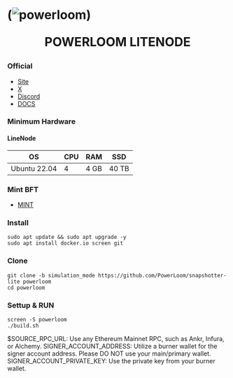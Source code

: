 <h1 align="centre"> 

<p align="center">  
    
(![powerloom](https://github.com/catsmile100/Validor-Mainnet/assets/85368621/d7ef9a12-fdab-4da7-a7fc-b17a77bd4c9f))

</p>

<p align="center">  POWERLOOM LITENODE </p>

</h1>



### Official
- [Site](https://powerloom.io/)
- [X](https://twitter.com/PowerloomHQ)
- [Discord](https://discord.com/invite/powerloom)
- [DOCS](https://mint.powerloom.network/)

### Minimum Hardware 

#### LineNode
OS  | CPU     | RAM      | SSD     | 
| ------------- | ------------- | ------------- | -------- |
| Ubuntu 22.04 | 4         | 4 GB	         | 40 TB   | 


### Mint BFT
 - [MINT](https://mint.powerloom.network/)


### Install
~~~
sudo apt update && sudo apt upgrade -y
sudo apt install docker.io screen git
~~~

### Clone
~~~
git clone -b simulation_mode https://github.com/PowerLoom/snapshotter-lite powerloom
cd powerloom
~~~

### Settup & RUN

~~~
screen -S powerloom
./build.sh
~~~
$SOURCE_RPC_URL: Use any Ethereum Mainnet RPC, such as Ankr, Infura, or Alchemy.
SIGNER_ACCOUNT_ADDRESS: Utilize a burner wallet for the signer account address. Please DO NOT use your main/primary wallet.
SIGNER_ACCOUNT_PRIVATE_KEY: Use the private key from your burner wallet.
